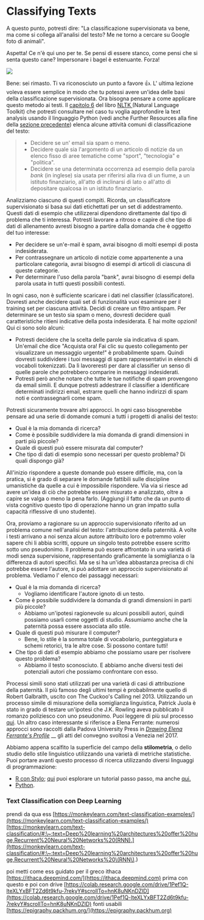 # Classifying Texts

A questo punto, potresti dire: "La classificazione supervisionata va bene, ma come si collega all'analisi del testo? Me ne torno a cercare su Google foto di animali".&#x20;

Aspetta! Ce n'è qui uno per te. Se pensi di essere stanco, come pensi che si senta questo cane? Impersonare i bagel è estenuante. Forza!

![](../assets/sleepingstarbuck.jpg)

Bene: sei rimasto. Ti va riconosciuto un punto a favore :thumbsup:. L' ultima lezione voleva essere semplice in modo che tu potessi avere un'idea delle basi della classificazione supervisionata. Ora bisogna pensare a come applicare questo metodo ai testi. Il [capitolo 6](https://www.nltk.org/book/ch06.html)  del libro [NLTK ](https://www.nltk.org)(Natural Language Toolkit) che potresti consultare nel caso tu voglia approfondire la text analysis usando il linguaggio Python (vedi anche Further Resources alla fine della [sezione precedente](supervised-classifiers.md)) elenca alcune attività comuni di classificazione del testo:

> * Decidere se un' email sia spam o meno.
> * Decidere quale sia l'argomento di un articolo di notizie da un elenco fisso di aree tematiche come "sport", "tecnologia" e "politica".&#x20;
> * Decidere se una determinata occorrenza ad esempio della parola _bank_ (in inglese) sia usata per riferirsi alla riva di un fiume, a un istituto finanziario, all'atto di inclinarsi di lato o all'atto di depositare qualcosa in un istituto finanziario.

Analizziamo ciascuno di questi compiti. Ricorda, un classificatore supervisionato si basa sui dati etichettati per un set di addestramento. Questi dati di esempio che utilizzerai dipendono direttamente dal tipo di problema che ti interessa. Potresti lavorare a ritroso e capire di che tipo di dati di allenamento avresti bisogno a partire dalla domanda che è oggetto del tuo interesse:

* Per decidere se un'e-mail è spam, avrai bisogno di molti esempi di posta indesiderata.&#x20;
* Per contrassegnare un articolo di notizie come appartenente a una particolare categoria, avrai bisogno di esempi di articoli di ciascuna di queste categorie.&#x20;
* Per determinare l'uso della parola "bank", avrai bisogno di esempi della parola usata in tutti questi possibili contesti.

In ogni caso, non è sufficiente scaricare i dati nel classifier (classificatore). Dovresti anche decidere quali set di funzionalità vuoi esaminare per il training set per ciascuna attività. Decidi di creare un filtro antispam. Per determinare se un testo sia spam o meno, dovresti decidere quali caratteristiche ritieni indicative della posta indesiderata. E hai molte opzioni! Qui ci sono solo alcuni:

* Potresti decidere che la scelta delle parole sia indicativa di spam. Un'email che dice "Acquista ora! Fai clic su questo collegamento per visualizzare un messaggio urgente!" è probabilmente spam. Quindi dovresti suddividere i tuoi messaggi di spam rappresentativi in elenchi di vocaboli tokenizzati. Da lì lavoreresti per dare al classifier un senso di quelle parole che potrebbero comparire in messaggi indesiderati.&#x20;
* Potresti però anche notare che tutte le tue notifiche di spam provengono da email simili. E dunque potresti addestrare il classifier a identificare determinati indirizzi email, estrarre quelli che hanno indirizzi di spam noti e contrassegnarli come spam.

Potresti sicuramente trovare altri approcci. In ogni caso bisognerebbe pensare ad una serie di domande comuni a tutti i progetti di analisi del testo:

* Qual è la mia domanda di ricerca?&#x20;
* Come è possibile suddividere la mia domanda di grandi dimensioni in parti più piccole?&#x20;
* Quale di questi può essere misurata dal computer?&#x20;
* Che tipo di dati di esempio sono necessari per questo problema? Di quali dispongo già?

All'inizio rispondere a queste domande può essere difficile, ma, con la pratica, si è grado di separare le domande fattibili sulle discipline umanistiche da quelle a cui è impossibile rispondere. Via via si riesce ad avere un'idea di ciò che potrebbe essere misurato e analizzato, oltre a capire se valga o meno la pena farlo. (Aggiungi il fatto che da un punto di vista cognitivo questo tipo di operazione hanno un gran impatto sulla capacità riflessive di uno studente).

Ora, proviamo a ragionare su un approccio supervisionato riferito ad un problema comune nell'analisi del testo: l'attribuzione della paternità. A volte i testi arrivano a noi senza alcun autore attribuito loro e potremmo voler sapere chi li abbia scritti, oppure un singolo testo potrebbe essere scritto sotto uno pseudonimo. Il problema può essere affrontato in una varietà di modi senza supervisione, rappresentando graficamente la somiglianza o la differenza di autori specifici. Ma se si ha un'idea abbastanza precisa di chi potrebbe essere l'autore, si può adottare un approccio supervisionato al problema. Vediamo l' elenco dei passaggi necessari:

* Qual è la mia domanda di ricerca?
  * Vogliamo identificare l'autore ignoto di un testo.
* Come è possibile suddividere la domanda di grandi dimensioni in parti più piccole?
  * Abbiamo un'ipotesi ragionevole su alcuni possibili autori, quindi possiamo usarli come oggetti di studio. Assumiamo anche che la paternità possa essere associata allo stile.
* Quale di questi può misurare il computer?
  * Bene, lo stile è la somma totale di vocabolario, punteggiatura e schemi retorici, tra le altre cose. Si possono contare tutti!
* Che tipo di dati di esempio abbiamo che possiamo usare per risolvere questo problema?
  * Abbiamo il testo sconosciuto. E abbiamo anche diversi testi dei potenziali autori che possiamo confrontare con esso.

Processi simili sono stati utilizzati per una varietà di casi di attribuzione della paternità. Il più famoso degli ultimi tempi è probabilmente quello di Robert Galbraith, uscito con The Cuckoo's Calling nel 2013. Utilizzando un processo simile di misurazione della somiglianza linguistica, Patrick Juola è stato in grado di testare un'ipotesi che J.K. Rowling aveva pubblicato il romanzo poliziesco con uno pseudonimo. Puoi leggere di più sul processo [qui](https://www.scientificamerican.com/article/how-a-computer-program-helped-show-jk-rowling-write-a-cuckoos-calling/).  Un altro caso interessante si riferisce a Elena Ferrante: numerosi approcci sono raccolti dalla Padova University Press in [_Drawing Elena Ferrante's Profile_](http://www.padovauniversitypress.it/system/files/preview/9788869381300.pdf) __ gli atti del convegno svoltosi a Venezia nel 2017.

Abbiamo appena scalfito la superficie del campo della **stilometria**, o dello studio dello stile linguistico utilizzando una varietà di metriche statistiche. Puoi portare avanti questo processo di ricerca utilizzando diversi linguaggi di programmazione:

* [R con Stylo](https://computationalstylistics.github.io); [qui](https://computationalstylistics.github.io/stylo\_nutshell/) puoi esplorare un tutorial passo passo, ma anche [qui.](http://dh2013.unl.edu/abstracts/ab-136.html)
* [Python](https://programminghistorian.org/en/lessons/introduction-to-stylometry-with-python).



### Text Classification con Deep Learning

prendi da qua ess [https://monkeylearn.com/text-classification-examples/](https://monkeylearn.com/text-classification-examples/) [https://monkeylearn.com/text-classification/#:\~:text=Deep%20learning%20architectures%20offer%20huge,Recurrent%20Neural%20Networks%20(RNN).](https://monkeylearn.com/text-classification/#:\~:text=Deep%20learning%20architectures%20offer%20huge,Recurrent%20Neural%20Networks%20\(RNN\).)

poi metti come ess guidato per il greco ithaca [https://ithaca.deepmind.com/](https://ithaca.deepmind.com) prima con questo e poi con drive [https://colab.research.google.com/drive/1Pef1Q-lteXLYxBFT2Zd6t9kfu-7rekyY#scrollTo=hnK8uNKnDZlD](https://colab.research.google.com/drive/1Pef1Q-lteXLYxBFT2Zd6t9kfu-7rekyY#scrollTo=hnK8uNKnDZlD)  fonti usabili [https://epigraphy.packhum.org/](https://epigraphy.packhum.org)
